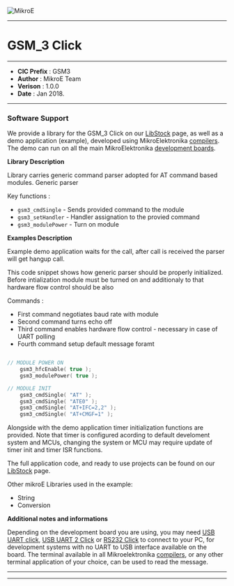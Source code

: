 ![MikroE](http://www.mikroe.com/img/designs/beta/logo_small.png)

---

# GSM_3 Click

---

- **CIC Prefix**  : GSM3
- **Author**      : MikroE Team
- **Verison**     : 1.0.0
- **Date**        : Jan 2018.

---

### Software Support

We provide a library for the GSM_3 Click on our [LibStock](${LIBSTOCK_LINK}) 
page, as well as a demo application (example), developed using MikroElektronika 
[compilers](http://shop.mikroe.com/compilers). The demo can run on all the main 
MikroElektronika [development boards](http://shop.mikroe.com/development-boards).

**Library Description**

Library carries generic command parser adopted for AT command based modules. 
Generic parser 

Key functions :

- ``` gsm3_cmdSingle ``` - Sends provided command to the module
- ``` gsm3_setHandler ``` - Handler assignation to the provied command
- ``` gsm3_modulePower ``` - Turn on module

**Examples Description**

Example demo application waits for the call, after call is received the parser will 
get hangup call.

This code snippet shows how generic parser should be properly initialized. 
Before intialization module must be turned on and additionaly to that hardware 
flow control should be also 

Commands :
- First command negotiates baud rate with module
- Second command turns echo off 
- Third command enables hardware flow control - necessary in case of UART polling
- Fourth command setup default message foramt

```.c

// MODULE POWER ON
    gsm3_hfcEnable( true );
    gsm3_modulePower( true );

// MODULE INIT
    gsm3_cmdSingle( "AT" );
    gsm3_cmdSingle( "ATE0" );
    gsm3_cmdSingle( "AT+IFC=2,2" );
    gsm3_cmdSingle( "AT+CMGF=1" );

```

Alongside with the demo application timer initialization functions are provided.
Note that timer is configured acording to default develoment system and 
MCUs, changing the system or MCU may require update of timer init and timer ISR 
functions.

The full application code, and ready to use projects can be found on our 
[LibStock](${LIBSTOCK_LINK}) page.

Other mikroE Libraries used in the example:

- String
- Conversion

**Additional notes and informations**

Depending on the development board you are using, you may need 
[USB UART click](http://shop.mikroe.com/usb-uart-click), 
[USB UART 2 Click](http://shop.mikroe.com/usb-uart-2-click) or 
[RS232 Click](http://shop.mikroe.com/rs232-click) to connect to your PC, for 
development systems with no UART to USB interface available on the board. The 
terminal available in all Mikroelektronika 
[compilers](http://shop.mikroe.com/compilers), or any other terminal application 
of your choice, can be used to read the message.

---
---
